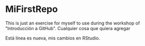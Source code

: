 # MiFirstRepo
This is just an exercise for myself to use during the workshop of "Introducción a GitHub".
Cualquier cosa que quiera agregar

Está línea es nueva, mis cambios en RStudio. 